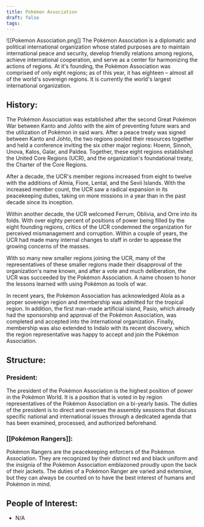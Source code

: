 ```yaml
---
title: Pokémon Association
draft: false
tags:
---
```

![[Pokemon Association.png]]
The Pokémon Association is a diplomatic and political international organization whose stated purposes are to maintain international peace and security, develop friendly relations among regions, achieve international cooperation, and serve as a center for harmonizing the actions of regions. At it's founding, the Pokémon Association was comprised of only eight regions; as of this year, it has eighteen – almost all of the world's sovereign regions. It is currently the world's largest international organization.

## History:
The Pokémon Association was established after the second Great Pokémon War between Kanto and Johto with the aim of preventing future wars and the utilization of Pokémon in said wars. After a peace treaty was signed between Kanto and Johto, the two regions pooled their resources together and held a conference inviting the six other major regions: Hoenn, Sinnoh, Unova, Kalos, Galar, and Paldea. Together, these eight regions established the United Core Regions (UCR), and the organization's foundational treaty, the Charter of the Core Regions. 

After a decade, the UCR's member regions increased from eight to twelve with the additions of Almia, Fiore, Lental, and the Sevii Islands. With the increased member count, the UCR saw a radical expansion in its peacekeeping duties, taking on more missions in a year than in the past decade since its inception. 

Within another decade, the UCR welcomed Ferrum, Oblivia, and Orre into its folds. With over eighty percent of positions of power being filled by the eight founding regions, critics of the UCR condemned the organization for perceived mismanagement and corruption. Within a couple of years, the UCR had made many internal changes to staff in order to appease the growing concerns of the masses.

With so many new smaller regions joining the UCR, many of the representatives of these smaller  regions made their disapproval of the organization's name known, and after a vote and much deliberation, the UCR was succeeded by the Pokémon Association. A name chosen to honor the lessons learned with using Pokémon as tools of war.

In recent years, the Pokémon Association has acknowledged Alola as a proper sovereign region and membership was admitted for the tropical region. In addition, the first man-made artificial island, Pasio, which already had the sponsorship and approval of the Pokémon Association, was completed and accepted into the international organization. Finally, membership was also extended to Indalo with its recent discovery, which the region representative was happy to accept and join the Pokémon Association.

## Structure:

### President:
The president of the Pokémon Association is the highest position of power in the Pokémon World. It is a position that is voted in by region representatives of the Pokémon Association on a bi-yearly basis. The duties of the president is to direct and oversee the assembly sessions that discuss specific national and international issues through a dedicated agenda that has been examined, processed, and authorized beforehand.

### [[Pokémon Rangers]]:
Pokémon Rangers are the peacekeeping enforcers of the Pokémon Association. They are recognized by their distinct red and black uniform and the insignia of the Pokémon Association emblazoned proudly upon the back of their jackets. The duties of a Pokémon Ranger are varied and extensive, but they can always be counted on to have the best interest of humans and Pokémon in mind.

## People of Interest:
- N/A

